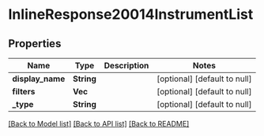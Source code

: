 # InlineResponse20014InstrumentList

## Properties
Name | Type | Description | Notes
------------ | ------------- | ------------- | -------------
**display_name** | **String** |  | [optional] [default to null]
**filters** | **Vec<String>** |  | [optional] [default to null]
**_type** | **String** |  | [optional] [default to null]

[[Back to Model list]](../README.md#documentation-for-models) [[Back to API list]](../README.md#documentation-for-api-endpoints) [[Back to README]](../README.md)


